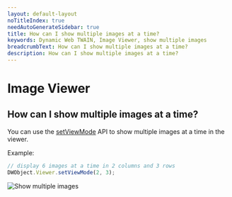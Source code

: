 ```yaml
---
layout: default-layout
noTitleIndex: true
needAutoGenerateSidebar: true
title: How can I show multiple images at a time?
keywords: Dynamic Web TWAIN, Image Viewer, show multiple images
breadcrumbText: How can I show multiple images at a time?
description: How can I show multiple images at a time?
---
```


# Image Viewer

## How can I show multiple images at a time?

You can use the <a href="https://www.dynamsoft.com/web-twain/docs-archive/info/api/WebTwain_Viewer.html?ver=17.2.1#setviewmode" target="_blank">setViewMode</a> API to show multiple images at a time in the viewer.

Example:

```javascript
// display 6 images at a time in 2 columns and 3 rows
DWObject.Viewer.setViewMode(2, 3);
```

![Show multiple images]({{site.assets}}imgs/show-multiple-Images.png)
